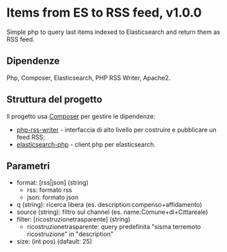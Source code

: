 # Items from ES to RSS feed, v1.0.0

Simple php to query last items indexed to Elasticsearch and return them as RSS feed.

## Dipendenze

Php, Composer, Elasticsearch, PHP RSS Writer, Apache2.

## Struttura del progetto

Il progetto usa [Composer](https://getcomposer.org/) per gestire le dipendenze:

* [php-rss-writer](https://github.com/suin/php-rss-writer) - interfaccia di alto livello per costruire e pubblicare un feed RSS;
* [elasticsearch-php](https://github.com/elastic/elasticsearch-php) - client php per elasticsearch.

## Parametri

* format: [rss|json] (string)
  * rss: formato rss
  * json: formato json
* q (string): ricerca libera (es. description:compenso+affidamento)
* source (string): filtro sul channel (es. name:Comune+di+Cittareale)
* filter: [ricostruzionetrasparente] (string)
  * ricostruzionetrasparente: query predefinita "sisma terremoto ricostruzione" in "description"
* size: (int pos) (dafault: 25)
